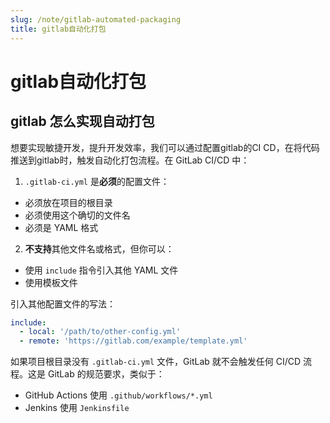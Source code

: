 ```yaml
---
slug: /note/gitlab-automated-packaging
title: gitlab自动化打包
---
```

# gitlab自动化打包
## gitlab 怎么实现自动打包
想要实现敏捷开发，提升开发效率，我们可以通过配置gitlab的CI CD，在将代码推送到gitlab时，触发自动化打包流程。在 GitLab CI/CD 中：

1. `.gitlab-ci.yml` 是**必须**的配置文件：
- 必须放在项目的根目录
- 必须使用这个确切的文件名
- 必须是 YAML 格式

2. **不支持**其他文件名或格式，但你可以：
- 使用 `include` 指令引入其他 YAML 文件
- 使用模板文件

引入其他配置文件的写法：
```yaml:.gitlab-ci.yml
include:
  - local: '/path/to/other-config.yml'
  - remote: 'https://gitlab.com/example/template.yml'
```

如果项目根目录没有 `.gitlab-ci.yml` 文件，GitLab 就不会触发任何 CI/CD 流程。这是 GitLab 的规范要求，类似于：
- GitHub Actions 使用 `.github/workflows/*.yml`
- Jenkins 使用 `Jenkinsfile`

